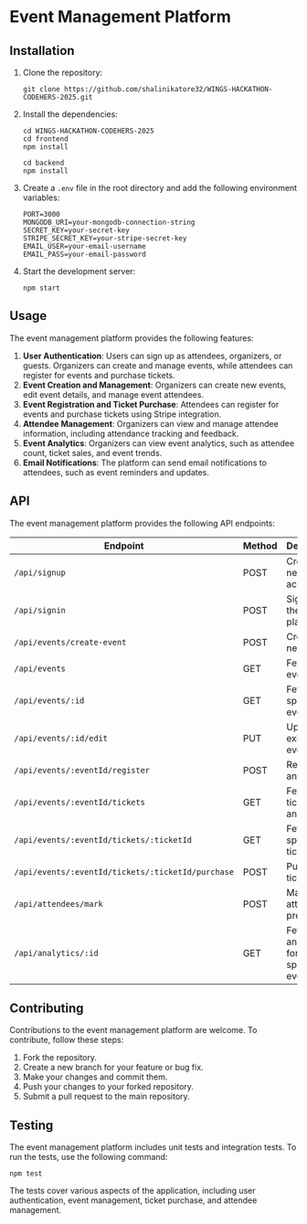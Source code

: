 # Event Management Platform

## Installation

1. Clone the repository:
   ```
   git clone https://github.com/shalinikatore32/WINGS-HACKATHON-CODEHERS-2025.git
   ```
2. Install the dependencies:
   ```
   cd WINGS-HACKATHON-CODEHERS-2025
   cd frontend
   npm install

   cd backend
   npm install
   ```
3. Create a `.env` file in the root directory and add the following environment variables:
   ```
   PORT=3000
   MONGODB_URI=your-mongodb-connection-string
   SECRET_KEY=your-secret-key
   STRIPE_SECRET_KEY=your-stripe-secret-key
   EMAIL_USER=your-email-username
   EMAIL_PASS=your-email-password
   ```
4. Start the development server:
   ```
   npm start
   ```

## Usage

The event management platform provides the following features:

1. **User Authentication**: Users can sign up as attendees, organizers, or guests. Organizers can create and manage events, while attendees can register for events and purchase tickets.
2. **Event Creation and Management**: Organizers can create new events, edit event details, and manage event attendees.
3. **Event Registration and Ticket Purchase**: Attendees can register for events and purchase tickets using Stripe integration.
4. **Attendee Management**: Organizers can view and manage attendee information, including attendance tracking and feedback.
5. **Event Analytics**: Organizers can view event analytics, such as attendee count, ticket sales, and event trends.
6. **Email Notifications**: The platform can send email notifications to attendees, such as event reminders and updates.

## API

The event management platform provides the following API endpoints:

| Endpoint                                     | Method | Description                                                  |
| -------------------------------------------- | ------ | ------------------------------------------------------------ |
| `/api/signup`                                | POST   | Create a new user account.                                  |
| `/api/signin`                                | POST   | Sign in to the platform.                                    |
| `/api/events/create-event`                   | POST   | Create a new event.                                         |
| `/api/events`                                | GET    | Fetch all events.                                          |
| `/api/events/:id`                            | GET    | Fetch a specific event by ID.                              |
| `/api/events/:id/edit`                       | PUT    | Update an existing event.                                  |
| `/api/events/:eventId/register`              | POST   | Register for an event.                                     |
| `/api/events/:eventId/tickets`               | GET    | Fetch all tickets for an event.                            |
| `/api/events/:eventId/tickets/:ticketId`     | GET    | Fetch a specific ticket.                                   |
| `/api/events/:eventId/tickets/:ticketId/purchase` | POST | Purchase a ticket.                                        |
| `/api/attendees/mark`                        | POST   | Mark an attendee as present.                               |
| `/api/analytics/:id`                         | GET    | Fetch event analytics for a specific event.               |

## Contributing

Contributions to the event management platform are welcome. To contribute, follow these steps:

1. Fork the repository.
2. Create a new branch for your feature or bug fix.
3. Make your changes and commit them.
4. Push your changes to your forked repository.
5. Submit a pull request to the main repository.


## Testing

The event management platform includes unit tests and integration tests. To run the tests, use the following command:

```
npm test
```

The tests cover various aspects of the application, including user authentication, event management, ticket purchase, and attendee management.

